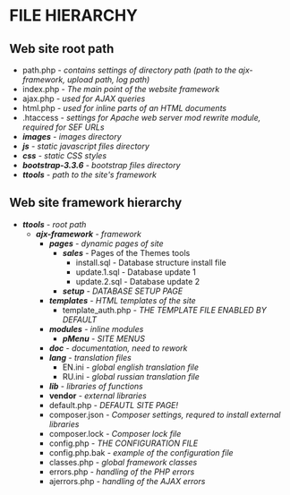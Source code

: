 # FILE HIERARCHY
## Web site root path
* path.php - _contains settings of directory path (path to the ajx-framework, upload path, log path)_
* index.php - _The main point of the website framework_
* ajax.php - _used for AJAX queries_
* html.php - _used for inline parts of an HTML documents_
* .htaccess - _settings for Apache web server mod rewrite module, required for SEF URLs_
* ***images*** - _images directory_
* ***js*** - _static javascript files directory_
* ***css*** - _static CSS styles_
* ***bootstrap-3.3.6*** - _bootstrap files directory_
* ***ttools*** - _path to the site's framework_

## Web site framework hierarchy
* ***ttools*** - _root path_
  * ***ajx-framework*** - _framework_
     * ***pages*** - _dynamic pages of site_
        * ***sales*** - Pages of the Themes tools
           * install.sql - Database structure install file
           * update.1.sql - Database update 1
           * update.2.sql - Database update 2
        * ***setup*** - _DATABASE SETUP PAGE_
     * ***templates*** - _HTML templates of the site_
        * template_auth.php - _THE TEMPLATE FILE ENABLED BY DEFAULT_
     * ***modules*** - _inline modules_
        * ***pMenu*** - _SITE MENUS_
     * ***doc*** - _documentation, need to rework_
     * ***lang*** - _translation files_
       * EN.ini - _global english translation file_
       * RU.ini - _global russian translation file_
     * ***lib*** - _libraries of functions_
     * **vendor** - _external libraries_
     * default.php - _DEFAUTL SITE PAGE!_
     * composer.json - _Composer settings, requred to install external libraries_
     * composer.lock - _Composer lock file_
     * config.php - _THE CONFIGURATION FILE_
     * config.php.bak - _example of the configuration file_
     * classes.php - _global framework classes_
     * errors.php - _handling of the PHP errors_
     * ajerrors.php - _handling of the AJAX errors_
 
     
